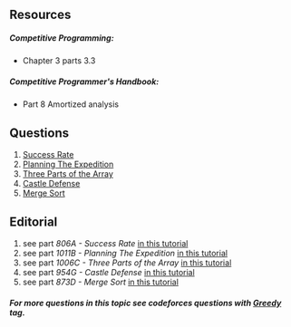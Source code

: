 ## Resources
##### Competitive Programming:
* Chapter 3 parts 3.3

##### Competitive Programmer's Handbook:
* Part 8 Amortized analysis

## Questions
1. [Success Rate](https://codeforces.com/problemset/problem/773/A)
2. [Planning The Expedition](https://codeforces.com/problemset/problem/1011/B)
3. [Three Parts of the Array](https://codeforces.com/problemset/problem/1006/C)
4. [Castle Defense](https://codeforces.com/problemset/problem/954/G)
5. [Merge Sort](http://codeforces.com/contest/873/problem/D)

## Editorial
1. see part *806A - Success Rate* [in this tutorial](http://codeforces.com/blog/entry/51883)
2. see part *1011B - Planning The Expedition* [in this tutorial](http://codeforces.com/blog/entry/60851)
3. see part *1006C - Three Parts of the Array* [in this tutorial](http://codeforces.com/blog/entry/60672)
4. see part *954G - Castle Defense* [in this tutorial](https://codeforces.com/blog/entry/58519)
5. see part *873D - Merge Sort* [in this tutorial](http://codeforces.com/blog/entry/55171)

##### For more questions in this topic see codeforces questions with [*Greedy*](https://codeforces.com/problemset/tags/divide%20and%20conquer?order=BY_SOLVED_DESC) tag.
